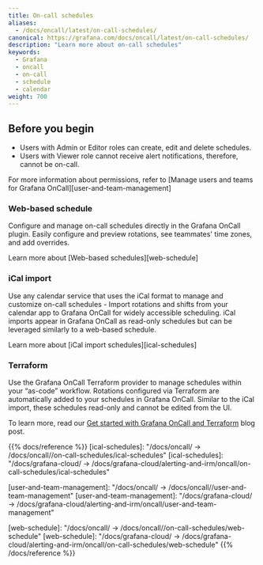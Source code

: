 ```yaml
---
title: On-call schedules
aliases:
  - /docs/oncall/latest/on-call-schedules/
canonical: https://grafana.com/docs/oncall/latest/on-call-schedules/
description: "Learn more about on-call schedules"
keywords:
  - Grafana
  - oncall
  - on-call
  - schedule
  - calendar
weight: 700
---
```


## Before you begin

- Users with Admin or Editor roles can create, edit and delete schedules.
- Users with Viewer role cannot receive alert notifications, therefore, cannot be on-call.

For more information about permissions, refer to
[Manage users and teams for Grafana OnCall][user-and-team-management]

### Web-based schedule

Configure and manage on-call schedules directly in the Grafana OnCall plugin. Easily configure and preview rotations,
see teammates' time zones, and add overrides.

Learn more about [Web-based schedules][web-schedule]

### iCal import

Use any calendar service that uses the iCal format to manage and customize on-call schedules - Import rotations and
shifts from your calendar app to Grafana OnCall for widely accessible scheduling. iCal imports appear in Grafana
OnCall as read-only schedules but can be leveraged similarly to a web-based schedule.

Learn more about [iCal import schedules][ical-schedules]

### Terraform

Use the Grafana OnCall Terraform provider to manage schedules within your “as-code” workflow. Rotations configured
via Terraform are automatically added to your schedules in Grafana OnCall. Similar to the iCal import, these schedules
read-only and cannot be edited from the UI.

To learn more, read our [Get started with Grafana OnCall and Terraform](
<https://grafana.com/blog/2022/08/29/get-started-with-grafana-oncall-and-terraform/>) blog post.

<!-- markdownlint-disable MD033 -->
{{% docs/reference %}}
[ical-schedules]: "/docs/oncall/ -> /docs/oncall/<ONCALL VERSION>/on-call-schedules/ical-schedules"
[ical-schedules]: "/docs/grafana-cloud/ -> /docs/grafana-cloud/alerting-and-irm/oncall/on-call-schedules/ical-schedules"

[user-and-team-management]: "/docs/oncall/ -> /docs/oncall/<ONCALL VERSION>/user-and-team-management"
[user-and-team-management]: "/docs/grafana-cloud/ -> /docs/grafana-cloud/alerting-and-irm/oncall/user-and-team-management"

[web-schedule]: "/docs/oncall/ -> /docs/oncall/<ONCALL VERSION>/on-call-schedules/web-schedule"
[web-schedule]: "/docs/grafana-cloud/ -> /docs/grafana-cloud/alerting-and-irm/oncall/on-call-schedules/web-schedule"
{{% /docs/reference %}}
<!-- markdownlint-enable MD033 -->
